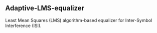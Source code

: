 ## Adaptive-LMS-equalizer

Least Mean Squares (LMS) algorithm-based equalizer for Inter-Symbol Interference (ISI).
